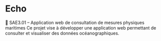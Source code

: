 # Echo
🌊 SAE3.01 – Application web de consultation de mesures physiques maritimes Ce projet vise à développer une application web permettant de consulter et visualiser des données océanographiques.
